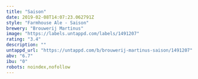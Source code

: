 ```yaml
---
title: "Saison"
date: 2019-02-08T14:07:23.062791Z
style: "Farmhouse Ale - Saison"
brewery: "Brouwerij Martinus"
image: "https://labels.untappd.com/labels/1491207"
rating: "3.4"
description: ""
untappd_url: "https://untappd.com/b/brouwerij-martinus-saison/1491207"
abv: "6.7"
ibu: "0"
robots: noindex,nofollow
---
```

